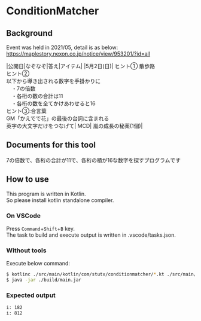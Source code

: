 # ConditionMatcher

## Background

Event was held in 2021/05, detail is as below:
https://maplestory.nexon.co.jp/notice/view/953201/?id=all

|公開日|なぞなぞ|答え|アイテム|
|5月2日(日)|
ヒント①
 散歩路\
ヒント②\
 以下から導き出される数字を手掛かりに\
　・7の倍数\
　・各桁の数の合計は11\
　・各桁の数を全てかけあわせると16\
ヒント③:合言葉\
 GM「かえでで花」の最後の台詞に含まれる\
英字の大文字だけをつなげて|
MCD|
嵐の成長の秘薬(1個)|

## Documents for this tool

7の倍数で、各桁の合計が11で、各桁の積が16な数字を探すプログラムです

## How to use

This program is written in Kotlin.\
So please install kotlin standalone compiler.

### On VSCode

Press `Command`+`Shift`+`B` key.\
The task to build and execute output is written in .vscode/tasks.json.

### Without tools

Execute below command:
```bash
$ kotlinc ./src/main/kotlin/com/stutx/conditionmatcher/*.kt ./src/main/kotlin/com/stutx/conditionmatcher/conditions/*.kt -include-runtime -d ./build/main.jar
$ java -jar ./build/main.jar
```
### Expected output

```bash
i: 182
i: 812
```

